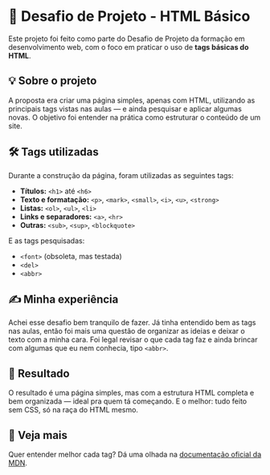 # 🧩 Desafio de Projeto - HTML Básico

Este projeto foi feito como parte do Desafio de Projeto da formação em desenvolvimento web, com o foco em praticar o uso de **tags básicas do HTML**.

## 💡 Sobre o projeto

A proposta era criar uma página simples, apenas com HTML, utilizando as principais tags vistas nas aulas — e ainda pesquisar e aplicar algumas novas. O objetivo foi entender na prática como estruturar o conteúdo de um site.

## 🛠️ Tags utilizadas

Durante a construção da página, foram utilizadas as seguintes tags:

- **Títulos:** `<h1>` até `<h6>`
- **Texto e formatação:** `<p>`, `<mark>`, `<small>`, `<i>`, `<u>`, `<strong>`
- **Listas:** `<ol>`, `<ul>`, `<li>`
- **Links e separadores:** `<a>`, `<hr>`
- **Outras:** `<sub>`, `<sup>`, `<blockquote>`

E as tags pesquisadas:
- `<font>` (obsoleta, mas testada)
- `<del>`
- `<abbr>`

## ✍️ Minha experiência

Achei esse desafio bem tranquilo de fazer. Já tinha entendido bem as tags nas aulas, então foi mais uma questão de organizar as ideias e deixar o texto com a minha cara. Foi legal revisar o que cada tag faz e ainda brincar com algumas que eu nem conhecia, tipo `<abbr>`.

## 🧪 Resultado

O resultado é uma página simples, mas com a estrutura HTML completa e bem organizada — ideal pra quem tá começando. E o melhor: tudo feito sem CSS, só na raça do HTML mesmo.

## 🚀 Veja mais

Quer entender melhor cada tag? Dá uma olhada na [documentação oficial da MDN](https://developer.mozilla.org/pt-BR/docs/Web/HTML).
